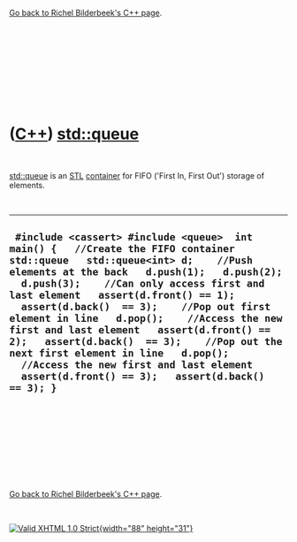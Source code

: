 

[Go back to Richel Bilderbeek's C++ page](Cpp.htm).

 

 

 

 

 

([C++](Cpp.htm)) [std::queue](CppQueue.htm)
===========================================

 

[std::queue](CppQueue.htm) is an [STL](CppStl.htm)
[container](CppContainer.htm) for FIFO ('First In, First Out') storage
of elements.

 

  -----------------------------------------------------------------------------------------------------------------------------------------------------------------------------------------------------------------------------------------------------------------------------------------------------------------------------------------------------------------------------------------------------------------------------------------------------------------------------------------------------------------------------------------------------------------------------------------------
  ` #include <cassert> #include <queue>  int main() {   //Create the FIFO container std::queue   std::queue<int> d;    //Push elements at the back   d.push(1);   d.push(2);   d.push(3);    //Can only access first and last element   assert(d.front() == 1);   assert(d.back()  == 3);    //Pop out first element in line   d.pop();    //Access the new first and last element   assert(d.front() == 2);   assert(d.back()  == 3);    //Pop out the next first element in line   d.pop();    //Access the new first and last element   assert(d.front() == 3);   assert(d.back()  == 3); }`
  -----------------------------------------------------------------------------------------------------------------------------------------------------------------------------------------------------------------------------------------------------------------------------------------------------------------------------------------------------------------------------------------------------------------------------------------------------------------------------------------------------------------------------------------------------------------------------------------------

 

 

 

 

 

[Go back to Richel Bilderbeek's C++ page](Cpp.htm).



 

[![Valid XHTML 1.0 Strict](valid-xhtml10.png){width="88"
height="31"}](http://validator.w3.org/check?uri=referer)
